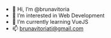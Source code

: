 - 👋 Hi, I’m @brunavitoria
- 👀 I’m interested in Web Development
- 🌱 I’m currently learning VueJS
- 📫 brunavitoriati@gmail.com

<!---
brunavitoria/brunavitoria is a ✨ special ✨ repository because its `README.md` (this file) appears on your GitHub profile.
You can click the Preview link to take a look at your changes.
--->
